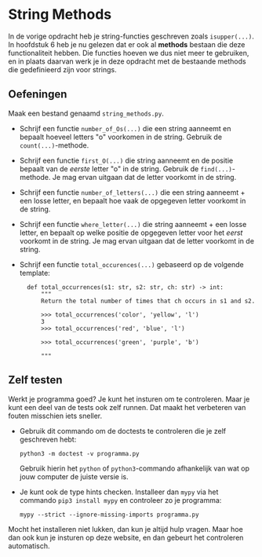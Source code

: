 # String Methods

In de vorige opdracht heb je string-functies geschreven zoals `isupper(...)`. In hoofdstuk 6 heb je nu gelezen dat er ook al **methods** bestaan die deze functionaliteit hebben. Die functies hoeven we dus niet meer te gebruiken, en in plaats daarvan werk je in deze opdracht met de bestaande methods die gedefinieerd zijn voor strings.

## Oefeningen

Maak een bestand genaamd `string_methods.py`.

- Schrijf een functie `number_of_Os(...)` die een string aanneemt en bepaalt hoeveel letters "o" voorkomen in de string. Gebruik de `count(...)`-methode.

- Schrijf een functie `first_O(...)` die string aanneemt en de positie bepaalt van de *eerste* letter "o" in de string. Gebruik de `find(...)`-methode. Je mag ervan uitgaan dat de letter voorkomt in de string.

- Schrijf een functie `number_of_letters(...)` die een string aanneemt + een losse letter, en bepaalt hoe vaak de opgegeven letter voorkomt in de string.

- Schrijf een functie `where_letter(...)` die string aanneemt + een losse letter, en bepaalt op welke positie de opgegeven letter voor het *eerst* voorkomt in de string. Je mag ervan uitgaan dat de letter voorkomt in de string.

- Schrijf een functie `total_occurences(...)` gebaseerd op de volgende template:

        def total_occurrences(s1: str, s2: str, ch: str) -> int:
            """
            Return the total number of times that ch occurs in s1 and s2.
        
            >>> total_occurrences('color', 'yellow', 'l')
            3
            >>> total_occurrences('red', 'blue', 'l')
        
            >>> total_occurrences('green', 'purple', 'b')
        
            """

## Zelf testen

Werkt je programma goed? Je kunt het insturen om te controleren. Maar je kunt een deel van de tests ook zelf runnen. Dat maakt het verbeteren van fouten misschien iets sneller.

-   Gebruik dit commando om de doctests te controleren die je zelf geschreven hebt:

        python3 -m doctest -v programma.py

    Gebruik hierin het `python` of `python3`-commando afhankelijk van wat op jouw computer de juiste versie is.

-   Je kunt ook de type hints checken. Installeer dan `mypy` via het commando `pip3 install mypy` en controleer zo je programma:

        mypy --strict --ignore-missing-imports programma.py

Mocht het installeren niet lukken, dan kun je altijd hulp vragen. Maar hoe dan ook kun je insturen op deze website, en dan gebeurt het controleren automatisch.
